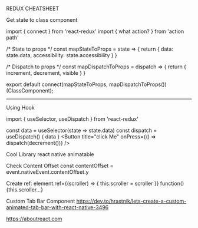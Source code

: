 

REDUX CHEATSHEET

Get state to class component

import { connect } from 'react-redux'
import { what action? } from 'action path'

/* State to props */
const mapStateToProps = state => {
    return {
        data: state.data,
        accessibility: state.accessibility
    }
}

/* Dispatch to props */
const mapDispatchToProps = dispatch => {
    return {
        increment,
        decrement,
        visible
    }
}

export default connect(mapStateToProps, mapDispatchToProps())(ClassComponent);


----------------------------


Using Hook 

import { useSelector, useDispatch } from 'react-redux'

const data = useSelector(state => state.data)
const dispatch = useDispatch()
    <Text>{ data }</Text>
    <Button
        title="click Me"
        onPress={() => dispatch(decrement())}
    />

Cool Library
react native animatable


Check Content Offset 
const contentOffset = event.nativeEvent.contentOffset.y

Create ref:
element.ref={(scroller) => { this.scroller = scroller }} 
function() {this.scroller...}



Custom Tab Bar Component 
https://dev.to/hrastnik/lets-create-a-custom-animated-tab-bar-with-react-native-3496

https://aboutreact.com